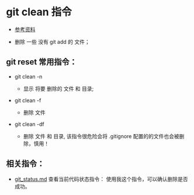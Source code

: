 # git clean 指令
* [参考资料](https://git-scm.com/docs/git-clean)

* 删除 一些 没有 git add 的 文件；

## git reset 常用指令： 
* git clean -n
	* 显示 将要 删除的 文件 和  目录;

* git clean -f
	* 删除 文件

* git clean -df
	* 删除 文件 和 目录, 该指令很危险会将 .gitignore 配置的的文件也会被删除，慎用！

## 相关指令：
* [git_status.md](https://github.com/wteam-xq/testGit/blob/master/learn_log/git_status.md)  查看当前代码状态指令： 使用我这个指令，可以确认删除是否成功。